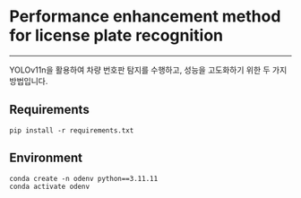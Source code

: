 # Performance enhancement method for license plate recognition
---
YOLOv11n을 활용하여 차량 번호판 탐지를 수행하고, 성능을 고도화하기 위한 두 가지 방법입니다.


## Requirements
```
pip install -r requirements.txt
```

## Environment
```
conda create -n odenv python==3.11.11
conda activate odenv
```